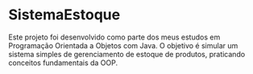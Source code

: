 # SistemaEstoque
Este projeto foi desenvolvido como parte dos meus estudos em Programação Orientada a Objetos com Java. O objetivo é simular um sistema simples de gerenciamento de estoque de produtos, praticando conceitos fundamentais da OOP.
